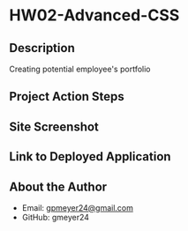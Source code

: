 # HW02-Advanced-CSS
## Description
Creating potential employee's portfolio 

## Project Action Steps

## Site Screenshot

## Link to Deployed Application

## About the Author
- Email: gpmeyer24@gmail.com
- GitHub: gmeyer24
